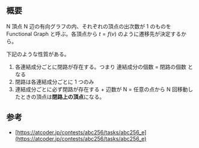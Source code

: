 ## 概要

N 頂点 N 辺の有向グラフの内、それぞれの頂点の出次数が 1 のものを Functional Graph と呼ぶ。各頂点から $t = f(v)$ のように遷移先が決定するから。

下記のような性質がある。

1. 各連結成分ごとに閉路が存在する。つまり 連結成分の個数 = 閉路の個数 となる
2. 閉路は各連結成分ごとに 1 つのみ
3. 連結成分ごとに必ず閉路が存在する + 辺数が N = 任意の点から N 回移動したときの頂点は**閉路上の頂点**になる。

## 参考

- [https://atcoder.jp/contests/abc256/tasks/abc256_e](https://atcoder.jp/contests/abc256/tasks/abc256_e)
